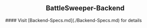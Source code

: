 <h2 align="center">BattleSweeper-Backend</h2>
#### Visit [Backend-Specs.md](./Backend-Specs.md) for details